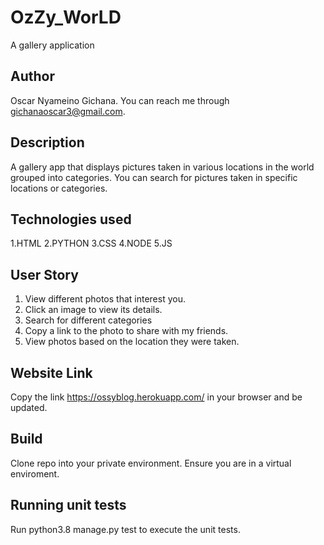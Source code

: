 # OzZy_WorLD

A gallery application

## Author

Oscar Nyameino Gichana. You can reach me through gichanaoscar3@gmail.com.

## Description

A gallery app that displays pictures taken in various locations in the world grouped into categories. You can search for pictures taken in specific locations or categories.

## Technologies used

1.HTML 2.PYTHON 3.CSS 4.NODE 5.JS

## User Story

1. View different photos that interest you.
2. Click an image to view its details.
3. Search for different categories
4. Copy a link to the photo to share with my friends.
5. View photos based on the location they were taken.

## Website Link

Copy the link https://ossyblog.herokuapp.com/ in your browser and be updated.


## Build

Clone repo into your private environment. Ensure you are in a virtual enviroment.

## Running unit tests

Run python3.8 manage.py test to execute the unit tests.




